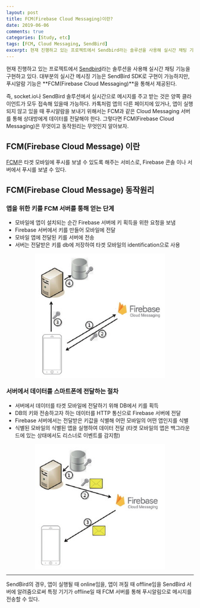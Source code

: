 ```yaml
---
layout: post
title: FCM(Firebase Cloud Messaging)이란?
date: 2019-06-06
comments: true
categories: [Study, etc]
tags: [FCM, Cloud Messaging, SendBird]
excerpt: 현재 진행하고 있는 프로젝트에서 Sendbird라는 솔루션을 사용해 실시간 채팅 기능을 구현하고 있다. 대부분의 실시간 메시징 기능은 SendBird SDK로 구현이 가능하지만, 푸시알람 기능은 FCM(Firebase Cloud Messaging)을 통해서 제공되기 때문에 FCM이 뭔지 알아보았다.
---
```


현재 진행하고 있는 프로젝트에서 [Sendbird](https://sendbird.com/)라는 솔루션을 사용해 실시간 채팅 기능을 구현하고 있다. 대부분의 실시간 메시징 기능은 SendBird SDK로 구현이 가능하지만, 푸시알람 기능은 **FCM(Firebase Cloud Messaging)**을 통해서 제공된다.

즉, socket.io나 SendBird 솔루션에서 실시간으로 메시지를 주고 받는 것은 양쪽 클라이언트가 모두 접속해 있을때 가능하다. 카톡처럼 앱의 다른 페이지에 있거나, 앱이 실행되지 않고 있을 때 푸시알람을 보내기 위해서는 FCM과 같은 Cloud Messaging 서버를 통해 상대방에게 데이터를 전달해야 한다. 그렇다면 FCM(Firebase Cloud Messaging)은 무엇이고 동작원리는 무엇인지 알아보자.

## FCM(Firebase Cloud Message) 이란

[FCM](https://firebase.google.com/docs/cloud-messaging)은 타겟 모바일에 푸시를 보낼 수 있도록 해주는 서비스로, Firebase 콘솔 이나 서버에서 푸시를 보낼 수 있다.

## FCM(Firebase Cloud Message) 동작원리

### 앱을 위한 키를 FCM 서버를 통해 얻는 단계

- 모바일에 앱이 설치되는 순간 Firebase 서버에 키 획득을 위한 요청을 보냄
- Firebase 서버에서 키를 만들어 모바일에 전달
- 모바일 앱에 전달된 키를 서버에 전송
- 서버는 전달받은 키를 db에 저장하여 타겟 모바일의 identification으로 사용

<div style='display: flex; justify-content: center'>
    <img src="/images/fcm1.jpeg" alt="fcm" width="350em">
</div>

### 서버에서 데이터를 스마트폰에 전달하는 절차

- 서버에서 데이터를 타겟 모바일에 전달하기 위해 DB에서 키를 획득
- DB의 키와 전송하고자 하는 데이터를 HTTP 통신으로 Firebase 서버에 전달
- Firebase 서버에서는 전달받은 키값을 식별해 어떤 모바일의 어떤 앱인지를 식별
- 식별된 모바일의 식별된 앱을 실행하여 데이터 전달 (타겟 모바일의 앱은 백그라운드에 있는 상태에서도 리스너로 이벤트를 감지함)

<div style='display: flex; justify-content: center'>
  <img src="/images/fcm2.jpeg" alt="fcm" width="350em">
</div>

---

SendBird의 경우, 앱이 실행될 때 online임을, 앱이 꺼질 때 offline임을 SendBird 서버에 알려줌으로써 특정 기기가 offline일 때 FCM 서버를 통해 푸시알림으로 메시지를 전송할 수 있다.
